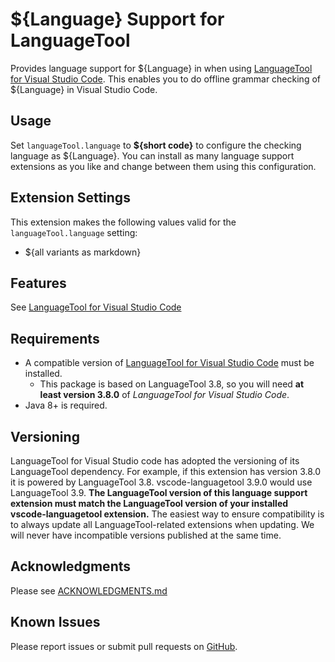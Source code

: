 # ${Language} Support for LanguageTool

Provides language support for ${Language} in when using [LanguageTool for Visual Studio Code](https://github.com/valentjn/vscode-languagetool).  This enables you to do offline grammar checking of ${Language} in Visual Studio Code.

## Usage
Set `languageTool.language` to **${short code}** to configure the checking language as ${Language}.  You can install as many language support extensions as you like and change between them using this configuration.

## Extension Settings

This extension makes the following values valid for the `languageTool.language` setting:

* ${all variants as markdown}

## Features
See [LanguageTool for Visual Studio Code](https://github.com/valentjn/vscode-languagetool)

## Requirements
* A compatible version of [LanguageTool for Visual Studio Code](https://github.com/valentjn/vscode-languagetool) must be installed.
  * This package is based on LanguageTool 3.8, so you will need **at least version 3.8.0** of _LanguageTool for Visual Studio Code_.
* Java 8+ is required.

## Versioning

LanguageTool for Visual Studio code has adopted the versioning of its LanguageTool dependency.  For example, if this extension has version 3.8.0 it is powered by LanguageTool 3.8.  vscode-languagetool 3.9.0 would use LanguageTool 3.9.  **The LanguageTool version of this language support extension must match the LanguageTool version of your installed vscode-languagetool extension.**  The easiest way to ensure compatibility is to always update all LanguageTool-related extensions when updating.  We will never have incompatible versions published at the same time.

## Acknowledgments
Please see [ACKNOWLEDGMENTS.md](./ACKNOWLEDGMENTS.md)

## Known Issues
Please report issues or submit pull requests on [GitHub](https://github.com/valentjn/vscode-languagetool).
